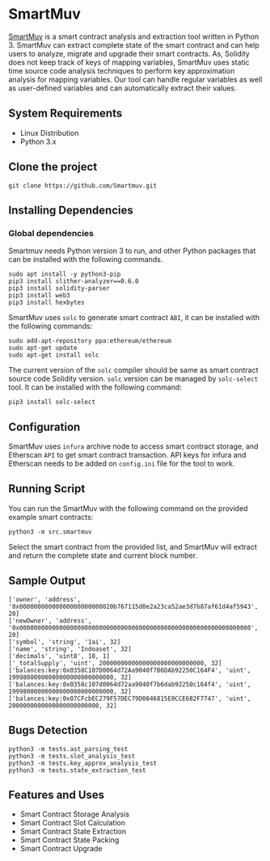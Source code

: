 # SmartMuv

[SmartMuv](www.smartmuv.app) is a smart contract analysis and extraction tool written in Python 3. SmartMuv can extract complete state of the smart contract and can help users to analyze, migrate and upgrade their smart contracts. As, Solidity does not keep track of keys of mapping variables, SmartMuv uses static time source code analysis techniques to perform key approximation analysis for mapping variables. Our tool can handle regular variables as well as user-defined variables and can automatically extract their values.

## System Requirements

- Linux Distribution
- Python 3.x

## Clone the project

```
git clone https://github.com/Smartmuv.git
```

## Installing Dependencies

### Global dependencies

Smartmuv needs Python version 3 to run, and other Python packages that can be installed with the following commands.

```
sudo apt install -y python3-pip
pip3 install slither-analyzer==0.6.0
pip3 install solidity-parser
pip3 install web3
pip3 install hexbytes
```
SmartMuv uses `solc` to generate smart contract `ABI`, it can be installed with the following commands:

```
sudo add-apt-repository ppa:ethereum/ethereum
sudo apt-get update
sudo apt-get install solc
```

 The current version of the `solc` compiler should be same as smart contract source code Solidity version. `solc` version can be managed by `solc-select` tool. It can be installed with the following command:

```
pip3 install solc-select
```

## Configuration

SmartMuv uses `infura` archive node to access smart contract storage, and Etherscan `API` to get smart contract transaction. API keys for infura and Etherscan needs to be added on `config.ini` file for the tool to work.

## Running Script

You can run the SmartMuv with the following command on the provided example smart contracts:

```
python3 -m src.smartmuv
```

Select the smart contract from the provided list, and SmartMuv will extract and return the complete state and current block number. 

## Sample Output

```
['owner', 'address', '0x00000000000000000000000020b767115d0e2a23ca52ae3d7b87af61d4af5943', 20]
['newOwner', 'address', '0x0000000000000000000000000000000000000000000000000000000000000000', 20]
['symbol', 'string', '1ai', 32]
['name', 'string', 'Indoaset', 32]
['decimals', 'uint8', 18, 1]
['_totalSupply', 'uint', 20000000000000000000000000000, 32]
['balances:key:0x0358C107D0064d72Aa9040f7B6DAb92250C164F4', 'uint', 19998000000000000000000000000, 32]
['balances:key:0x0358c107d0064d72aa9040f7b6dab92250c164f4', 'uint', 19998000000000000000000000000, 32]
['balances:key:0x07CFcbEC279F57DEC79D0846815E0CCE682F7747', 'uint', 2000000000000000000000000, 32]
```

## Bugs Detection

```
python3 -m tests.ast_parsing_test
python3 -m tests.slot_analysis_test
python3 -m tests.key_approx_analysis_test
python3 -m tests.state_extraction_test
```

## Features and Uses

- Smart Contract Storage Analysis
- Smart Contract Slot Calculation
- Smart Contract State Extraction
- Smart Contract State Packing
- Smart Contract Upgrade
